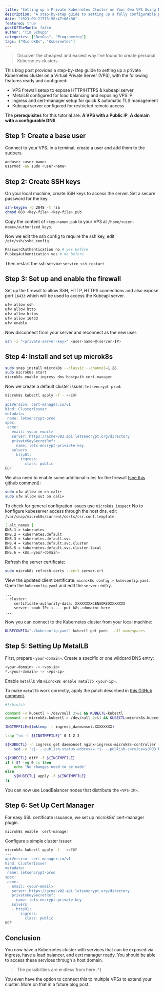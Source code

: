 ```yaml
---
title: "Setting up a Private Kubernetes Cluster on Your Own VPS Using Microk8s"
description: "A step-by-step guide to setting up a fully configurable private Kubernetes cluster"
date: "2023-09-21T16:56:47+06:00"
featured: true
postOfTheMonth: false
author: "Tim Schupp"
categories: ["DevOps", "Programming"]
tags: ["Microk8s", "Kubernetes"]
---
```


> Discover the cheapest and easiest way I've found to create personal Kubernetes clusters.

This blog post provides a step-by-step guide to setting up a private Kubernetes cluster on a Virtual Private Server (VPS), with the following features ready and configured:

- VPS firewall setup to expose HTTP/HTTPS & kubeapi server
- MetalLB configured for load balancing and exposing VPS IP
- Ingress and cert-manager setup for quick & automatic TLS management
- Kubeapi server configured for restricted remote access

The **prerequisites** for this tutorial are: **A VPS with a Public IP**, **A domain with a configurable DNS**.

## Step 1: Create a base user

Connect to your VPS. In a terminal, create a user and add them to the sudoers.

```bash
adduser <user-name>
usermod -aG sudo <user-name>
```

## Step 2: Create SSH keys

On your local machine, create SSH keys to access the server.
Set a secure password for the key.

```bash
ssh-keygen -b 2048 -t rsa
chmod 600 <key-file> <key-file>.pub
```

Copy the content of `<key-name>.pub` to your VPS at `/home/<user-name>/authorized_keys`.

Now we edit the ssh config to require the ssh key, edit `/etc/ssh/sshd_config`

```bash
PasswordAuthentication no # yes before
PubkeyAuthentication yes # no before
```

Then restart the ssh service `service ssh restart`

## Step 3: Set up and enable the firewall

Set up the firewall to allow SSH, HTTP, HTTPS connections and also expose port `16433` which will be used to access the Kubeapi server.

```bash
ufw allow ssh
ufw allow http
ufw allow https
ufw allow 16433
ufw enable
```

Now disconnect from your server and reconnect as the new user:

```bash
ssh -i "<private-server-key>" <user-name>@<server-IP>
```

## Step 4: Install and set up microk8s

```bash
sudo snap install microk8s --classic --channel=1.28
sudo microk8s start
microk8s enable ingress dns hostpath cert-manager
```

Now we create a default cluster issuer: `letsencrypt-prod`:

```bash
microk8s kubectl apply -f - <<EOF
---
apiVersion: cert-manager.io/v1
kind: ClusterIssuer
metadata:
 name: letsencrypt-prod
spec:
 acme:
   email: <your email>
   server: https://acme-v02.api.letsencrypt.org/directory
   privateKeySecretRef:
     name: lets-encrypt-priviate-key
   solvers:
   - http01:
       ingress:
         class: public
EOF
```

We also need to enable some additional rules for the firewall ([see this github comment](https://github.com/canonical/microk8s/issues/2418#issuecomment-877350375)):

```bash
sudo ufw allow in on cali+
sudo ufw allow out on cali+
```

To check for general configration issues use `microk8s inspect`
No to konfigure kubeserver access through the host dns, edit `/var/snap/microk8s/current/certs/csr.conf.template`:

```bash
[ alt_names ]
DNS.1 = kubernetes
DNS.2 = kubernetes.default
DNS.3 = kubernetes.default.svc
DNS.4 = kubernetes.default.svc.cluster
DNS.5 = kubernetes.default.svc.cluster.local
DNS.6 = k8s.<your-domain>
```

Refresh the server certificate:

```bash
sudo microk8s refresh-certs --cert server.crt
```

View the updated client certificate: `microk8s config > kubeconfig.yaml`.
Open the `kubeconfig.yaml` and edit the `server:` entry.

```bash
...
- cluster:
    certificate-authority-data: XXXXXXXXCENSOREDXXXXXXX
    server: <pub-IP> <---- put k8s.<domain> here
...
```

Now you can connect to the Kubernetes cluster from your local machine:

```bash
KUBECONFIG="./kubeconfig.yaml" kubectl get pods --all-namespaces
```

## Step 5: Setting Up MetalLB

First, prepare `<your-domain>`. 
Create a specific or one wildcard DNS entry:

```bash
<your-domain> -> <vps-ip>
*.<your-domain> -> <vps-ip>
```

Enable `metallb` via `microk8s enable metallb <your-ip>`.

To make `metallb` work correctly, apply the patch described in [this GitHub comment](https://github.com/canonical/microk8s/issues/824#issuecomment-1003284063).


```bash
#!/bin/sh

command -v kubectl > /dev/null 2>&1 && KUBECTL=kubectl
command -v microk8s.kubectl > /dev/null 2>&1 && KUBECTL=microk8s.kubectl

INGTMPFILE=$(mktemp -t ingress_daemonset.XXXXXXXX)

trap "rm -f ${INGTMPFILE}" 0 1 2 3

${KUBECTL} -n ingress get daemonset nginx-ingress-microk8s-controller -o yaml | \
    sed -e 's|- --publish-status-address=.*|- --publish-service=$(POD_NAMESPACE)/ingress|' > ${INGTMPFILE}

${KUBECTL} diff -f ${INGTMPFILE}
if [ $? -eq 0 ]; then
    echo "No changes need to be made"
else
    ${KUBECTL} apply -f ${INGTMPFILE}
fi
```

You can now use LoadBalancer nodes that distribute the `<VPS-IP>`.

## Step 6: Set Up Cert Manager

For easy SSL certificate issuance, we set up microk8s' cert-manager plugin.

```bash
microk8s enable  cert-manager
```

Configure a simple cluster issuer:

```bash
microk8s kubectl apply -f - <<EOF
---
apiVersion: cert-manager.io/v1
kind: ClusterIssuer
metadata:
 name: letsencrypt-prod
spec:
 acme:
   email: <your-email>
   server: https://acme-v02.api.letsencrypt.org/directory
   privateKeySecretRef:
     name: lets-encrypt-private-key
   solvers:
   - http01:
       ingress:
         class: public
EOF
```

## Conclusion

You now have a Kubernetes cluster with services that can be exposed via ingress, have a load balancer, and cert manager ready. You should be able to access these services through a host domain. 

> The possibilities are endless from here ;^)

You even have the option to connect this to multiple VPSs to extend your cluster. More on that in a future blog post.
